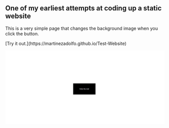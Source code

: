 ## One of my earliest attempts at coding up a static website

This is a very simple page that changes the background image when you click the button.

<p>[Try it out.](https://martinezadolfo.github.io/Test-Website)</p>

![Website Demo](/WebsiteDemo.png)

